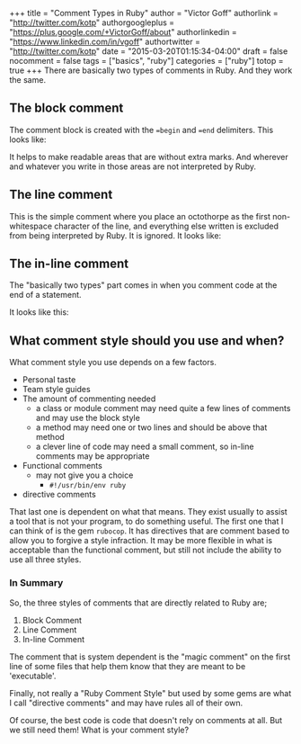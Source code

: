 +++
title = "Comment Types in Ruby"
author = "Victor Goff"
authorlink = "http://twitter.com/kotp"
authorgoogleplus = "https://plus.google.com/+VictorGoff/about"
authorlinkedin = "https://www.linkedin.com/in/vgoff"
authortwitter = "http://twitter.com/kotp"
date = "2015-03-20T01:15:34-04:00"
draft = false
nocomment = false
tags = ["basics", "ruby"]
categories = ["ruby"]
totop = true
+++
There are basically two types of comments in Ruby.  And they work the
same.<!--more-->

## The block comment
The comment block is created with the `=begin` and `=end` delimiters.
This looks like:

<script
src="https://bitbucket.org/teamrubylearning/rubylearning-code-snippets/src/a4d5c34572559d8add34e6dfddbcdfb79bd4cf29/2015/03/20/comment-types-in-ruby/comment_block.rb?embed=t"></script>

It helps to make readable areas that are without extra marks.  And
wherever and whatever you write in those areas are not interpreted by
Ruby.

## The line comment
This is the simple comment where you place an octothorpe as the first
non-whitespace character of the line, and everything else written is
excluded from being interpreted by Ruby.  It is ignored. It looks like:

<script
src="https://bitbucket.org/teamrubylearning/rubylearning-code-snippets/src/a4d5c34572559d8add34e6dfddbcdfb79bd4cf29/2015/03/20/comment-types-in-ruby/comment_in_line.rb?embed=t"></script>

## The in-line comment
The "basically two types" part comes in when you comment code at the
end of a statement.

It looks like this:

<script
src="https://bitbucket.org/teamrubylearning/rubylearning-code-snippets/src/a4d5c34572559d8add34e6dfddbcdfb79bd4cf29/2015/03/20/comment-types-in-ruby/comment_line.rb?embed=t"></script>

## What comment style should you use and when?
What comment style you use depends on a few factors.

* Personal taste
* Team style guides
* The amount of commenting needed
  * a class or module comment may need quite a few lines of comments and
    may use the block  style
  * a method may need one or two lines and should be above that method
  * a clever line of code may need a small comment, so in-line comments
    may be appropriate
* Functional comments
  * may not give you a choice
    * `#!/usr/bin/env ruby`
* directive comments

That last one is dependent on what that means.  They exist usually to
assist a tool that is not your program, to do something useful.  The
first one that I can think of is the gem `rubocop`.  It has directives
that are comment based to allow you to forgive a style infraction.  It
may be more flexible in what is acceptable than the functional comment,
but still not include the ability to use all three styles.

### In Summary

So, the three styles of comments that are directly related to Ruby are;

1. Block Comment
2. Line Comment
3. In-line Comment

The comment that is system dependent is the "magic comment" on the first
line of some files that help them know that they are meant to be
'executable'.

Finally, not really a "Ruby Comment Style" but used by some gems are
what I call "directive comments" and may have rules all of their own.

Of course, the best code is code that doesn't rely on comments at
all.  But we still need them!  What is your comment style?

